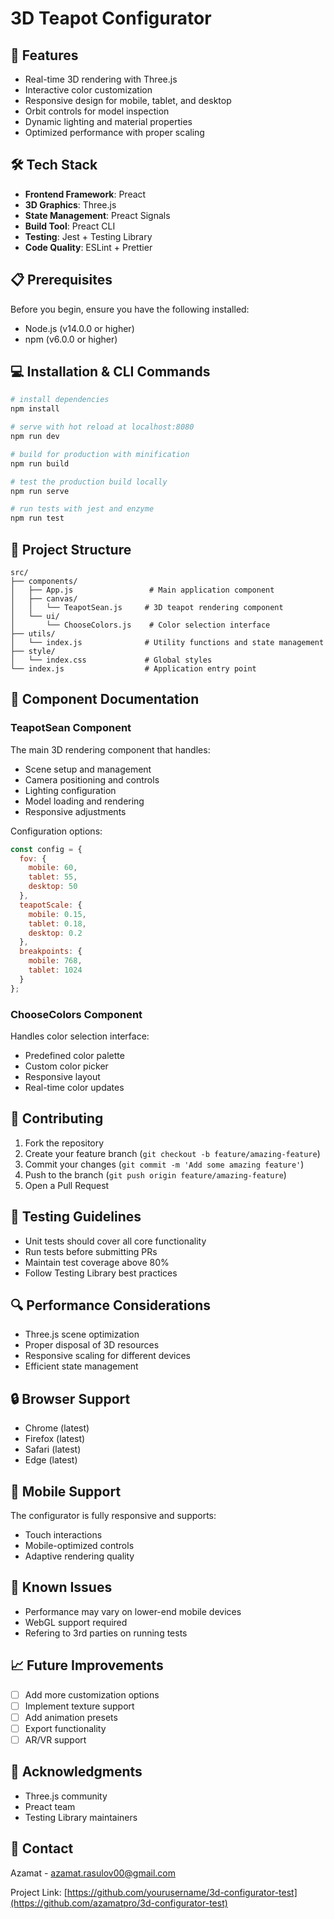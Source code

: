 # 3D Teapot Configurator

## 🚀 Features

- Real-time 3D rendering with Three.js
- Interactive color customization
- Responsive design for mobile, tablet, and desktop
- Orbit controls for model inspection
- Dynamic lighting and material properties
- Optimized performance with proper scaling

## 🛠 Tech Stack

- **Frontend Framework**: Preact
- **3D Graphics**: Three.js
- **State Management**: Preact Signals
- **Build Tool**: Preact CLI
- **Testing**: Jest + Testing Library
- **Code Quality**: ESLint + Prettier

## 📋 Prerequisites

Before you begin, ensure you have the following installed:
- Node.js (v14.0.0 or higher)
- npm (v6.0.0 or higher)

## 💻 Installation & CLI Commands

```bash
# install dependencies
npm install

# serve with hot reload at localhost:8080
npm run dev

# build for production with minification
npm run build

# test the production build locally
npm run serve

# run tests with jest and enzyme
npm run test
```

## 📖 Project Structure

```
src/
├── components/
│   ├── App.js                 # Main application component
│   ├── canvas/
│   │   └── TeapotSean.js     # 3D teapot rendering component
│   └── ui/
│       └── ChooseColors.js    # Color selection interface
├── utils/
│   └── index.js              # Utility functions and state management
├── style/
│   └── index.css             # Global styles
└── index.js                  # Application entry point
```

## 🎨 Component Documentation

### TeapotSean Component

The main 3D rendering component that handles:
- Scene setup and management
- Camera positioning and controls
- Lighting configuration
- Model loading and rendering
- Responsive adjustments

Configuration options:
```javascript
const config = {
  fov: {
    mobile: 60,
    tablet: 55,
    desktop: 50
  },
  teapotScale: {
    mobile: 0.15,
    tablet: 0.18,
    desktop: 0.2
  },
  breakpoints: {
    mobile: 768,
    tablet: 1024
  }
};
```

### ChooseColors Component

Handles color selection interface:
- Predefined color palette
- Custom color picker
- Responsive layout
- Real-time color updates

## 🤝 Contributing

1. Fork the repository
2. Create your feature branch (`git checkout -b feature/amazing-feature`)
3. Commit your changes (`git commit -m 'Add some amazing feature'`)
4. Push to the branch (`git push origin feature/amazing-feature`)
5. Open a Pull Request

## 📝 Testing Guidelines

- Unit tests should cover all core functionality
- Run tests before submitting PRs
- Maintain test coverage above 80%
- Follow Testing Library best practices

## 🔍 Performance Considerations

- Three.js scene optimization
- Proper disposal of 3D resources
- Responsive scaling for different devices
- Efficient state management

## 🔒 Browser Support

- Chrome (latest)
- Firefox (latest)
- Safari (latest)
- Edge (latest)

## 📱 Mobile Support

The configurator is fully responsive and supports:
- Touch interactions
- Mobile-optimized controls
- Adaptive rendering quality

## 🐛 Known Issues

- Performance may vary on lower-end mobile devices
- WebGL support required
- Refering to 3rd parties on running tests

## 📈 Future Improvements

- [ ] Add more customization options
- [ ] Implement texture support
- [ ] Add animation presets
- [ ] Export functionality
- [ ] AR/VR support

## 👏 Acknowledgments

- Three.js community
- Preact team
- Testing Library maintainers

## 📧 Contact

Azamat - azamat.rasulov00@gmail.com

Project Link: [https://github.com/yourusername/3d-configurator-test](https://github.com/azamatpro/3d-configurator-test)
